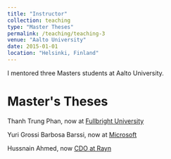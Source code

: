 ```yaml
---
title: "Instructor"
collection: teaching
type: "Master Theses"
permalink: /teaching/teaching-3
venue: "Aalto University"
date: 2015-01-01
location: "Helsinki, Finland"
---
```

I mentored three Masters students at Aalto University.

Master's Theses
======
Thanh Trung Phan, now at [Fullbright University](https://www.linkedin.com/in/trung-t-phan-bb730a30)

Yuri Grossi Barbosa Barssi, now at [Microsoft](https://www.linkedin.com/in/yuribarssi/?locale=en_US)

Hussnain Ahmed, now [CDO at Rayn](https://www.linkedin.com/in/hassnainahmed/?ppe=1) 



